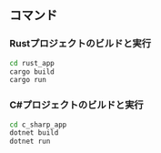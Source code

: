 
## コマンド

### Rustプロジェクトのビルドと実行

```bash
cd rust_app
cargo build
cargo run
```

### C#プロジェクトのビルドと実行

```bash
cd c_sharp_app
dotnet build
dotnet run
```